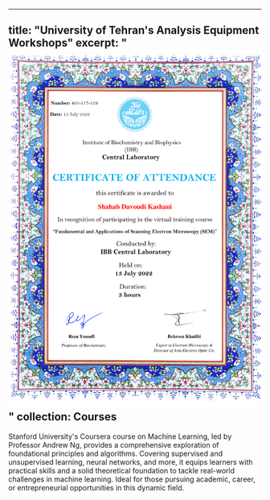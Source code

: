 
---
title: "University of Tehran's Analysis Equipment Workshops"
excerpt: " <br/><img src='/images/ibb.pdf'>"
collection: Courses
---


Stanford University's Coursera course on Machine Learning, led by Professor Andrew Ng, provides a comprehensive exploration of foundational principles and algorithms. Covering supervised and unsupervised learning, neural networks, and more, it equips learners with practical skills and a solid theoretical foundation to tackle real-world challenges in machine learning. Ideal for those pursuing academic, career, or entrepreneurial opportunities in this dynamic field.

